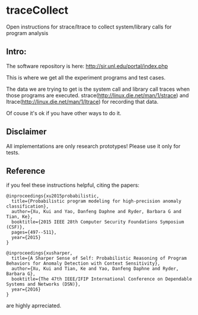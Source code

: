 # traceCollect

Open instructions for strace/ltrace to collect system/library calls for program analysis


## Intro:
The software repository is here:
http://sir.unl.edu/portal/index.php

This is where we get all the experiment programs and test cases.

The data we are trying to get is the system call and library call traces when those programs are executed. 
strace(http://linux.die.net/man/1/strace) and ltrace(http://linux.die.net/man/1/ltrace) for recording that data. 

Of couse it's ok if you have other ways to do it.


## Disclaimer
All implementations are only research prototypes!
Please use it only for tests.


## Reference
if you feel these instructions helpful, citing the papers:

```
@inproceedings{xu2015probabilistic,
  title={Probabilistic program modeling for high-precision anomaly classification},
  author={Xu, Kui and Yao, Danfeng Daphne and Ryder, Barbara G and Tian, Ke},
  booktitle={2015 IEEE 28th Computer Security Foundations Symposium (CSF)},
  pages={497--511},
  year={2015}
}
```

```
@inproceedings{xusharper,
  title={A Sharper Sense of Self: Probabilistic Reasoning of Program Behaviors for Anomaly Detection with Context Sensitivity},
  author={Xu, Kui and Tian, Ke and Yao, Danfeng Daphne and Ryder, Barbara G},
  booktitle={The 47th IEEE/IFIP International Conference on Dependable Systems and Networks (DSN)},
  year={2016}
}
```
are highly aprreciated.
